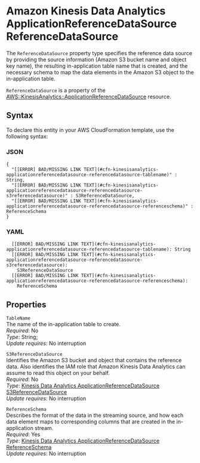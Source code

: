 # Amazon Kinesis Data Analytics ApplicationReferenceDataSource ReferenceDataSource<a name="aws-properties-kinesisanalytics-applicationreferencedatasource-referencedatasource"></a>

The `ReferenceDataSource` property type specifies the reference data source by providing the source information \(Amazon S3 bucket name and object key name\), the resulting in\-application table name that is created, and the necessary schema to map the data elements in the Amazon S3 object to the in\-application table\. 

 `ReferenceDataSource` is a property of the [AWS::KinesisAnalytics::ApplicationReferenceDataSource](aws-resource-kinesisanalytics-applicationreferencedatasource.md) resource\. 

## Syntax<a name="aws-properties-kinesisanalytics-applicationreferencedatasource-referencedatasource-syntax"></a>

To declare this entity in your AWS CloudFormation template, use the following syntax:

### JSON<a name="aws-properties-kinesisanalytics-applicationreferencedatasource-referencedatasource-syntax.json"></a>

```
{
  "[[ERROR] BAD/MISSING LINK TEXT](#cfn-kinesisanalytics-applicationreferencedatasource-referencedatasource-tablename)" : String,
  "[[ERROR] BAD/MISSING LINK TEXT](#cfn-kinesisanalytics-applicationreferencedatasource-referencedatasource-s3referencedatasource)" : S3ReferenceDataSource,
  "[[ERROR] BAD/MISSING LINK TEXT](#cfn-kinesisanalytics-applicationreferencedatasource-referencedatasource-referenceschema)" : ReferenceSchema
}
```

### YAML<a name="aws-properties-kinesisanalytics-applicationreferencedatasource-referencedatasource-syntax.yaml"></a>

```
  [[ERROR] BAD/MISSING LINK TEXT](#cfn-kinesisanalytics-applicationreferencedatasource-referencedatasource-tablename): String
  [[ERROR] BAD/MISSING LINK TEXT](#cfn-kinesisanalytics-applicationreferencedatasource-referencedatasource-s3referencedatasource): 
    S3ReferenceDataSource
  [[ERROR] BAD/MISSING LINK TEXT](#cfn-kinesisanalytics-applicationreferencedatasource-referencedatasource-referenceschema): 
    ReferenceSchema
```

## Properties<a name="aws-properties-kinesisanalytics-applicationreferencedatasource-referencedatasource-properties"></a>

`TableName`  
The name of the in\-application table to create\.  
 *Required*: No  
 *Type*: String;  
 *Update requires*: No interruption 

`S3ReferenceDataSource`  
Identifies the Amazon S3 bucket and object that contains the reference data\. Also identifies the IAM role that Amazon Kinesis Data Analytics can assume to read this object on your behalf\.   
 *Required*: No  
 *Type*: [Kinesis Data Analytics ApplicationReferenceDataSource S3ReferenceDataSource](aws-properties-kinesisanalytics-applicationreferencedatasource-s3referencedatasource.md)  
 *Update requires*: No interruption 

`ReferenceSchema`  
Describes the format of the data in the streaming source, and how each data element maps to corresponding columns that are created in the in\-application stream\.   
 *Required*: Yes  
 *Type*: [Kinesis Data Analytics ApplicationReferenceDataSource ReferenceSchema](aws-properties-kinesisanalytics-applicationreferencedatasource-referenceschema.md)  
 *Update requires*: No interruption 